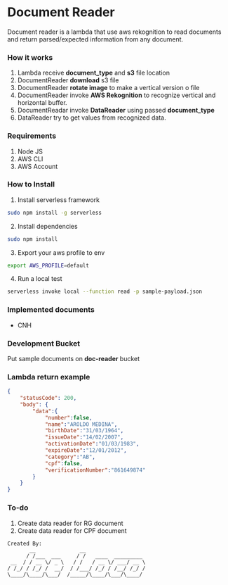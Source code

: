 # Document Reader

Document reader is a lambda that use aws rekognition to read
documents and return parsed/expected information from any document.

### How it works

1. Lambda receive **document_type** and **s3** file location
2. DocumentReader **download** s3 file
3. DocumentReader **rotate image** to make a vertical version o file
4. DocumentReader invoke **AWS Rekognition** to recognize vertical and horizontal buffer.
5. DocumentReadar invoke **DataReader** using passed **document_type**
6. DataReader try to get values from recognized data.

### Requirements

1. Node JS
2. AWS CLI
3. AWS Account

### How to Install

1. Install serverless framework
   
```sh 
sudo npm install -g serverless
```

2. Install dependencies

```sh 
sudo npm install
```

3. Export your aws profile to env

```sh 
export AWS_PROFILE=default
```

4. Run a local test

```sh 
serverless invoke local --function read -p sample-payload.json
```

### Implemented documents

* CNH

### Development Bucket

Put sample documents on **doc-reader** bucket

### Lambda return example

```json
{
    "statusCode": 200,
    "body": {
        "data":{
            "number":false,
            "name":"AROLDO MEDINA",     
            "birthDate":"31/03/1964",
            "issueDate":"14/02/2007",
            "activationDate":"01/03/1983",
            "expireDate":"12/01/2012",
            "category":"AB",
            "cpf":false,
            "verificationNumber":"861649874"
        }
    }
}
```

### To-do

1. Create data reader for RG document
2. Create data reader for CPF document


```
Created By:
       __              __                   
      / /___  ___     / /   ____  _________ 
 __  / / __ \/ _ \   / /   / __ \/ ___/ __ \
/ /_/ / /_/ /  __/  / /___/ /_/ / /__/ /_/ /
\____/\____/\___/  /_____/\____/\___/\____/                                          
```
